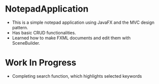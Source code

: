 # NotepadApplication

- This is a simple notepad application using JavaFX and the MVC design pattern.
- Has basic CRUD functionalities.
- Learned how to make FXML documents and edit them with SceneBuilder.

# Work In Progress
- Completing search function, which highlights selected keywords

